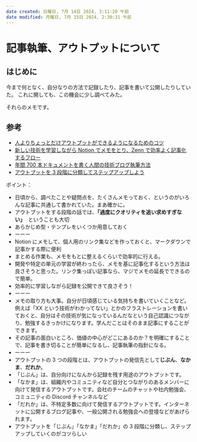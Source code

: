 ```yaml
---
date created: 日曜日, 7月 14日 2024, 3:11:20 午前
date modified: 月曜日, 7月 15日 2024, 2:30:31 午前
---
```


# 記事執筆、アウトプットについて

## はじめに

今まで何となく、自分なりの方法で記録したり、記事を書いて公開したりしていた。
これに関しても、この機会に少し調べてみた。

それらのメモです。

## 参考

- [人よりちょっとだけアウトプットができるようになるためのコツ](https://zenn.dev/counterworks/articles/articles-output)
- [新しい技術を学習しながら Notion でメモをとり、Zenn で効率よく記事化するフロー](https://zenn.dev/pytokyo/articles/9af8586dacdebf60ce15)
- [年間 700 本ドキュメントを書く人間の技術ブログ執筆方法](https://zenn.dev/levtech/articles/9c33c2f6aca805)
- [アウトプットを 3 段階に分類してステップアップしよう](https://dev.classmethod.jp/articles/recognize-three-steps-of-outputs/)

ポイント：

- 日頃から、調べたことや疑問点を、たくさんメモっておく、というのがいろんな記事に共通して書かれていた。まあ確かに。
- アウトプットをする段階の話では、**「過度にクオリティを追い求めすぎない」**  ということも大切
- あらかじめ型・テンプレをいくつか用意しておく
- ーーー
- Notion にメモして、個人用のリンク集などを作っておくと、マークダウンで記事かする際に便利
- まとめる作業も、メモをもとに整えるくらいで効率的に行える。
- 開発や特定の単元の学習が終わったら、メモを基に記事化するという方法は良さそうと思った。リンク集っぽい記事なら、マジでメモの延長でできるので簡単。
- 効率的に学習しながら記録を公開できて良さそう！
- ーーー
- メモの取り方も大事。自分が日頃感じている気持ちを書いていくことなど。例えば「XX という技術がわかってない」とかのフラストレーションを書いておくと、自分はその技術が気になっているんだなという自己認識につながり、勉強するきっかけになります。学んだことはそのまま記事にすることができます。
- その記事の面白いところ、価値の中心がどこにあるのか？を明確にすることで、記事を書き切ることが簡単になるし、記事執筆の指針になる。
- ーーー
- アウトプットの 3 つの段階とは、アウトプットの発信先として**じぶん**、**なかま**、**だれか**。
- 「じぶん」は、自分向けになんから記録を残す用途のアウトプットです。
- 「なかま」は、組織内やコミュニティなど自分とつながりのあるメンバーに向けて発信するアウトプットです。会社のチームのチャットや社内勉強会、コミュニティの Discord チャンネルなど
- 「だれか」は、不特定多数に向けて発信するアウトプットです。インターネットに公開するブログ記事や、一般公開される勉強会への登壇などがあげられます。
- アウトプットを「じぶん」「なかま」「だれか」の 3 段階に分類し、ステップアップしていくのがコツらしい
